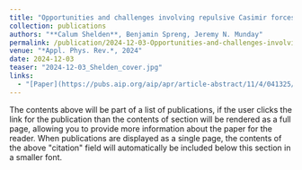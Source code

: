 ```yaml
---
title: "Opportunities and challenges involving repulsive Casimir forces in nanotechnology"
collection: publications
authors: "**Calum Shelden**, Benjamin Spreng, Jeremy N. Munday"
permalink: /publication/2024-12-03-Opportunities-and-challenges-involving-repulsive-Casimir-forces-in-nanotechnology
venue: "*Appl. Phys. Rev.*, 2024"
date: 2024-12-03
teaser: "2024-12-03_Shelden_cover.jpg"
links: 
  - "[Paper](https://pubs.aip.org/aip/apr/article-abstract/11/4/041325/3323600/Opportunities-and-challenges-involving-repulsive?redirectedFrom=fulltext){: .btn .btn--info}"
---
```


The contents above will be part of a list of publications, if the user clicks the link for the publication than the contents of section will be rendered as a full page, allowing you to provide more information about the paper for the reader. When publications are displayed as a single page, the contents of the above "citation" field will automatically be included below this section in a smaller font.